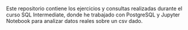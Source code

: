 Este repositorio contiene los ejercicios y consultas realizadas durante el curso SQL Intermediate, donde he trabajado con PostgreSQL y Jupyter Notebook para analizar datos reales sobre un csv dado.
